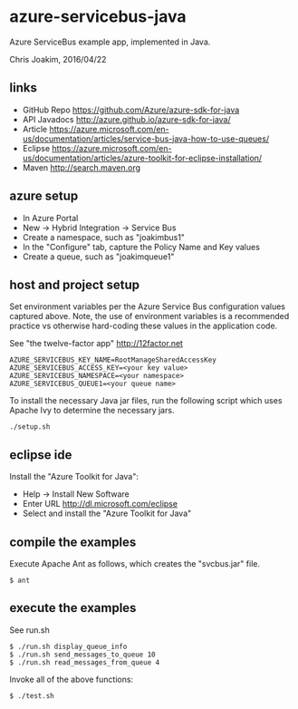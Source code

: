 # azure-servicebus-java

Azure ServiceBus example app, implemented in Java.

Chris Joakim, 2016/04/22

## links

- GitHub Repo  https://github.com/Azure/azure-sdk-for-java
- API Javadocs http://azure.github.io/azure-sdk-for-java/
- Article      https://azure.microsoft.com/en-us/documentation/articles/service-bus-java-how-to-use-queues/
- Eclipse      https://azure.microsoft.com/en-us/documentation/articles/azure-toolkit-for-eclipse-installation/
- Maven        http://search.maven.org

## azure setup

- In Azure Portal
- New -> Hybrid Integration -> Service Bus
- Create a namespace, such as "joakimbus1"
- In the "Configure" tab, capture the Policy Name and Key values
- Create a queue, such as "joakimqueue1"

## host and project setup

Set environment variables per the Azure Service Bus configuration values
captured above.  Note, the use of environment variables is a recommended
practice vs otherwise hard-coding these values in the application code.

See "the twelve-factor app" http://12factor.net

```
AZURE_SERVICEBUS_KEY_NAME=RootManageSharedAccessKey
AZURE_SERVICEBUS_ACCESS_KEY=<your key value>
AZURE_SERVICEBUS_NAMESPACE=<your namespace>
AZURE_SERVICEBUS_QUEUE1=<your queue name>
```

To install the necessary Java jar files, run the following script
which uses Apache Ivy to determine the necessary jars.

```
./setup.sh
```

## eclipse ide

Install the "Azure Toolkit for Java":
- Help -> Install New Software
- Enter URL  http://dl.microsoft.com/eclipse
- Select and install the "Azure Toolkit for Java"

## compile the examples

Execute Apache Ant as follows, which creates the "svcbus.jar" file.

```
$ ant
```

## execute the examples

See run.sh

```
$ ./run.sh display_queue_info
$ ./run.sh send_messages_to_queue 10
$ ./run.sh read_messages_from_queue 4
```

Invoke all of the above functions:

```
$ ./test.sh
```

